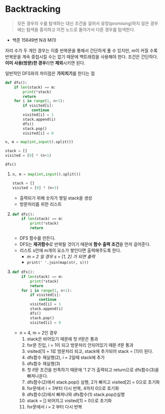 # Backtracking

> 모든 경우의 수를 탐색하는 대신 조건을 걸어서 유망(promising)하지 않은 경우에는 탐색을 중지하고 이전 노드로 돌아가서 다른 경우를 탐색한다.

- 백준 15649번 N과 M(1)

자리 수가 두 개인 경우는 이중 반복문을 통해서 간단하게 풀 수 있지만, m이 커질 수록 반복문을 계속 중첩시킬 수는 없기 때문에 백트래킹을 사용해야 한다. 조건은 간단하다. **이미 사용(방문)한 경우**라면 **제외**시키면 된다.

일반적인 DFS와의 차이점은 **가지치기**를 한다는 점

```python
def dfs():
    if len(stack) == m:
        print(*stack)
        return
    for i in range(1, n+1):
        if visited[i]:
            continue
        visited[i] = 1
        stack.append(i)
        dfs()
        stack.pop()
        visited[i] = 0

n, m = map(int,input().split())

stack = []
visited = [0] * (n+1)

dfs()
```

1. ```python
   n, m = map(int,input().split())
   
   stack = []
   visited = [0] * (n+1)
   ```

   - 출력되기 위해 숫자가 쌓일 stack을 생성
   - 방문처리를 위한 리스트

2. ```python
   def dfs():
       if len(stack) == m:
           print(*stack)
           return
   ```

   - DFS 함수를 만든다.
   -  DFS는 **재귀함수**로 반복될 것이기 때문에 **함수 출력 조건**을 먼저 걸어준다.
   - 리스트 s안에 m개의 요소가 쌓인다면 출력해주도록 한다.
     - *m = 2 일 경우 s = [1, 2] 가 되면 출력*
     - `print(' '.join(map(str, s)))`

3. ```python
   def dfs():
       if len(stack) == m:
           print(*stack)
           return
       for i in range(1, n+1):
           if visited[i]:
               continue
           visited[i] = 1
           stack.append(i)
           dfs()
           stack.pop()
           visited[i] = 0
   ```

   - n = 4, m = 2인 경우
     1. stack은 비어있기 때문에 첫 if문은 통과
     2. for문 진입, i = 1이 되고 방문처리 안되어있기 때문 if문 통과
     3. visited[1] = 1로 방문처리 되고, stack에 추가되어 stack = [1]이 된다.
     4. dfs함수 재실행(2), i = 2일때 stack에 추가
     5. dfs함수 재실행(3)
     6. 첫 if문 조건을 만족하기 때문에 '1 2'가 출력되고 return으로 dfs함수(3)을 빠져나온다.
     7. dfs함수(2)에서 stack.pop() 실행, 2가 빠지고 visited[2] = 0으로 초기화
     8. for문에서 i = 3부터 다시 반복, 4까지 0으로 초기화
     9. dfs함수(2)에서 빠져나와 dfs함수(1) stack.pop()실행
     10. stack = [] 비어지고 visited[1] = 0으로 초기화
     11. for문에서 i = 2 부터 다시 반복

